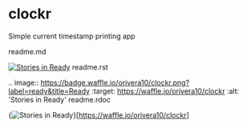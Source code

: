 # clockr
Simple current timestamp printing app

readme.md

[![Stories in Ready](https://badge.waffle.io/orivera10/clockr.png?label=ready&title=Ready)](http://waffle.io/orivera10/clockr)
readme.rst

.. image:: https://badge.waffle.io/orivera10/clockr.png?label=ready&title=Ready 
 :target: https://waffle.io/orivera10/clockr 
 :alt: 'Stories in Ready'
readme.rdoc

{<img alt='Stories in Ready' src='https://badge.waffle.io/orivera10/clockr.png?label=ready&title=Ready' />}[https://waffle.io/orivera10/clockr]
